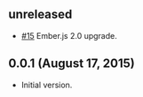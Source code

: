 ## unreleased ##

* [#15](https://github.com/volontariat/voluntary_ranking/issues/15) Ember.js 2.0 upgrade.

## 0.0.1 (August 17, 2015) ##

*   Initial version.